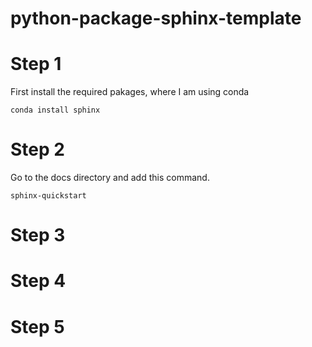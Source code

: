 # python-package-sphinx-template


# Step 1
First install the required pakages, where I am using conda

```
conda install sphinx

```


# Step 2
Go to the docs directory and add this command.
```
sphinx-quickstart
```
# Step 3

# Step 4


# Step 5

